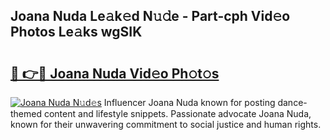 ## Joana Nuda Le𝚊k𝚎d N𝚞𝚍e - Part-cph Vid𝚎o Photos Le𝚊ks wgSIK

# <h2><a href="http://fbc3y35.evod.top/?m=Joana+Nuda">🔗 👉🔴 Joana Nuda Vid𝚎o Ph𝚘t𝚘s</a></h2>

[![Joana Nuda N𝚞d𝚎s](https://i.imgur.com/8V9OHl7.gif)](http://fbc3y35.evod.top/?m=Joana+Nuda)
Influencer Joana Nuda known for posting dance-themed content and lifestyle snippets. Passionate advocate Joana Nuda, known for their unwavering commitment to social justice and human rights. 
